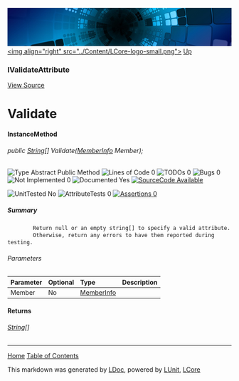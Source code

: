 ![](../Content/LCore-banner-small.png "")
[&lt;img align=&quot;right&quot; src=&quot;../Content/LCore-logo-small.png&quot;&gt;](../../README.md)
[Up](IValidateAttribute.md)

### IValidateAttribute
[View Source](../LUnit/Attributes/Interfaces/IValidateAttribute.cs)

# Validate

#### InstanceMethod

###### public [String](https://msdn.microsoft.com/en-us/library/system.string.aspx)[] Validate([MemberInfo](https://msdn.microsoft.com/en-us/library/system.reflection.memberinfo.aspx) Member);

![Type Abstract Public Method](http://b.repl.ca/v1/Type-Abstract%20Public%20Method-blue.png "") ![Lines of Code 0](http://b.repl.ca/v1/Lines%20of%20Code-0-blue.png "") ![TODOs 0](http://b.repl.ca/v1/TODOs-0-green.png "") ![Bugs 0](http://b.repl.ca/v1/Bugs-0-green.png "") ![Not Implemented 0](http://b.repl.ca/v1/Not%20Implemented-0-green.png "") ![Documented Yes](http://b.repl.ca/v1/Documented-Yes-brightgreen.png "") [![SourceCode Available](http://b.repl.ca/v1/SourceCode-Available-brightgreen.png "")](../LUnit/Attributes/Interfaces/IValidateAttribute.cs#L19)

![UnitTested No](http://b.repl.ca/v1/UnitTested-No-lightgrey.png "") ![AttributeTests 0](http://b.repl.ca/v1/AttributeTests-0-lightgrey.png "") [![Assertions 0](http://b.repl.ca/v1/Assertions-0-lightgrey.png "")](../LUnit/Attributes/Interfaces/IValidateAttribute.cs)

##### Summary

            Return null or an empty string[] to specify a valid attribute. 
            Otherwise, return any errors to have them reported during testing.
            

###### Parameters

Parameter | Optional | Type | Description
:---  | :---  | :---  | :--- 
Member | No | [MemberInfo](https://msdn.microsoft.com/en-us/library/system.reflection.memberinfo.aspx) | 


#### Returns

###### [String](https://msdn.microsoft.com/en-us/library/system.string.aspx)[]



---

[Home](../../README.md) [Table of Contents](../../TableOfContents.md)

This markdown was generated by [LDoc](https://github.com/CodeSingularity/LDoc), powered by [LUnit](https://github.com/CodeSingularity/LUnit), [LCore](https://github.com/CodeSingularity/LCore)
